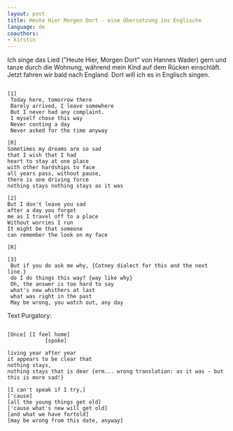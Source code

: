 ```yaml
---
layout: post
title: Heute Hier Morgen Dort - eine Übersetzung ins Englische
language: de
coauthors:
- kirstin
---
```


Ich singe das Lied ("Heute Hier, Morgen Dort" von Hannes Wader)
gern und tanze durch die Wohnung,
während mein Kind auf dem Rücken einschläft.
Jetzt fahren wir bald nach England.
Dort will ich es in Englisch singen.

```

[1]
 Today here, tomorrow there
 Barely arrived, I leave somewhere
 But I never had any complaint.
 I myself chose this way
 Never conting a day
 Never asked for the time anyway

[R]
Sometimes my dreams are so sad
that I wish that I had
heart to stay at one place
with other hardships to face
all years pass, without pause,
there is one driving force
nothing stays nothing stays as it was

[2]
But I don't leave you sad
after a day you forget
me as I travel off to a place
Without worries I run
It might be that someone
can remember the look on my face

[R]

[3]
 But if you do ask me why, {Cotney dialect for this and the next line.}
 do I do things this way? {way like why}
 Oh, the answer is too hard to say
 what's new whithers at last
 what was right in the past
 May be wrong, you watch out, any day

```

Text Purgatory:

```

[Once] [I feel home]
            [spoke]

living year after year
it appears to be clear that
nothing stays,
nothing stays that is dear {erm... wrong translation: as it was - but this is more sad!}

[I can't speak if I try,]
['cause]
[all the young things get old]
['cause what's new will get old]
[and what we have fortold]
[may be wrong from this date, anyway]


```

